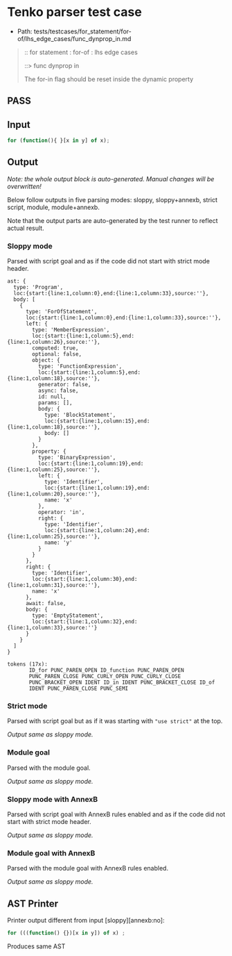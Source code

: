 # Tenko parser test case

- Path: tests/testcases/for_statement/for-of/lhs_edge_cases/func_dynprop_in.md

> :: for statement : for-of : lhs edge cases
>
> ::> func dynprop in
>
> The for-in flag should be reset inside the dynamic property

## PASS

## Input

`````js
for (function(){ }[x in y] of x);
`````

## Output

_Note: the whole output block is auto-generated. Manual changes will be overwritten!_

Below follow outputs in five parsing modes: sloppy, sloppy+annexb, strict script, module, module+annexb.

Note that the output parts are auto-generated by the test runner to reflect actual result.

### Sloppy mode

Parsed with script goal and as if the code did not start with strict mode header.

`````
ast: {
  type: 'Program',
  loc:{start:{line:1,column:0},end:{line:1,column:33},source:''},
  body: [
    {
      type: 'ForOfStatement',
      loc:{start:{line:1,column:0},end:{line:1,column:33},source:''},
      left: {
        type: 'MemberExpression',
        loc:{start:{line:1,column:5},end:{line:1,column:26},source:''},
        computed: true,
        optional: false,
        object: {
          type: 'FunctionExpression',
          loc:{start:{line:1,column:5},end:{line:1,column:18},source:''},
          generator: false,
          async: false,
          id: null,
          params: [],
          body: {
            type: 'BlockStatement',
            loc:{start:{line:1,column:15},end:{line:1,column:18},source:''},
            body: []
          }
        },
        property: {
          type: 'BinaryExpression',
          loc:{start:{line:1,column:19},end:{line:1,column:25},source:''},
          left: {
            type: 'Identifier',
            loc:{start:{line:1,column:19},end:{line:1,column:20},source:''},
            name: 'x'
          },
          operator: 'in',
          right: {
            type: 'Identifier',
            loc:{start:{line:1,column:24},end:{line:1,column:25},source:''},
            name: 'y'
          }
        }
      },
      right: {
        type: 'Identifier',
        loc:{start:{line:1,column:30},end:{line:1,column:31},source:''},
        name: 'x'
      },
      await: false,
      body: {
        type: 'EmptyStatement',
        loc:{start:{line:1,column:32},end:{line:1,column:33},source:''}
      }
    }
  ]
}

tokens (17x):
       ID_for PUNC_PAREN_OPEN ID_function PUNC_PAREN_OPEN
       PUNC_PAREN_CLOSE PUNC_CURLY_OPEN PUNC_CURLY_CLOSE
       PUNC_BRACKET_OPEN IDENT ID_in IDENT PUNC_BRACKET_CLOSE ID_of
       IDENT PUNC_PAREN_CLOSE PUNC_SEMI
`````

### Strict mode

Parsed with script goal but as if it was starting with `"use strict"` at the top.

_Output same as sloppy mode._

### Module goal

Parsed with the module goal.

_Output same as sloppy mode._

### Sloppy mode with AnnexB

Parsed with script goal with AnnexB rules enabled and as if the code did not start with strict mode header.

_Output same as sloppy mode._

### Module goal with AnnexB

Parsed with the module goal with AnnexB rules enabled.

_Output same as sloppy mode._

## AST Printer

Printer output different from input [sloppy][annexb:no]:

````js
for (((function() {})[x in y]) of x) ;
````

Produces same AST
